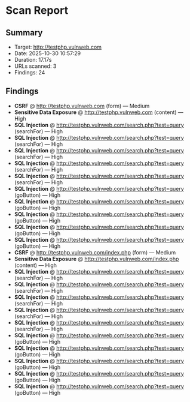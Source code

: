 # Scan Report

## Summary
- Target: http://testphp.vulnweb.com
- Date: 2025-10-30 10:57:29
- Duration: 17.17s
- URLs scanned: 3
- Findings: 24

## Findings
- **CSRF** @ http://testphp.vulnweb.com (form) — Medium
- **Sensitive Data Exposure** @ http://testphp.vulnweb.com (content) — High
- **SQL Injection** @ http://testphp.vulnweb.com/search.php?test=query (searchFor) — High
- **SQL Injection** @ http://testphp.vulnweb.com/search.php?test=query (searchFor) — High
- **SQL Injection** @ http://testphp.vulnweb.com/search.php?test=query (searchFor) — High
- **SQL Injection** @ http://testphp.vulnweb.com/search.php?test=query (searchFor) — High
- **SQL Injection** @ http://testphp.vulnweb.com/search.php?test=query (searchFor) — High
- **SQL Injection** @ http://testphp.vulnweb.com/search.php?test=query (goButton) — High
- **SQL Injection** @ http://testphp.vulnweb.com/search.php?test=query (goButton) — High
- **SQL Injection** @ http://testphp.vulnweb.com/search.php?test=query (goButton) — High
- **SQL Injection** @ http://testphp.vulnweb.com/search.php?test=query (goButton) — High
- **SQL Injection** @ http://testphp.vulnweb.com/search.php?test=query (goButton) — High
- **CSRF** @ http://testphp.vulnweb.com/index.php (form) — Medium
- **Sensitive Data Exposure** @ http://testphp.vulnweb.com/index.php (content) — High
- **SQL Injection** @ http://testphp.vulnweb.com/search.php?test=query (searchFor) — High
- **SQL Injection** @ http://testphp.vulnweb.com/search.php?test=query (searchFor) — High
- **SQL Injection** @ http://testphp.vulnweb.com/search.php?test=query (searchFor) — High
- **SQL Injection** @ http://testphp.vulnweb.com/search.php?test=query (searchFor) — High
- **SQL Injection** @ http://testphp.vulnweb.com/search.php?test=query (searchFor) — High
- **SQL Injection** @ http://testphp.vulnweb.com/search.php?test=query (goButton) — High
- **SQL Injection** @ http://testphp.vulnweb.com/search.php?test=query (goButton) — High
- **SQL Injection** @ http://testphp.vulnweb.com/search.php?test=query (goButton) — High
- **SQL Injection** @ http://testphp.vulnweb.com/search.php?test=query (goButton) — High
- **SQL Injection** @ http://testphp.vulnweb.com/search.php?test=query (goButton) — High